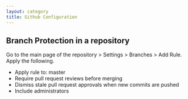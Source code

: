```yaml
---
layout: category
title: Github Configuration
---
```


## Branch Protection in a repository

Go to the main page of the repository > Settings > Branches > Add Rule.
Apply the following.
* Apply rule to: master
* Require pull request reviews before merging 
* Dismiss stale pull request approvals when new commits are pushed
* Include administrators 
